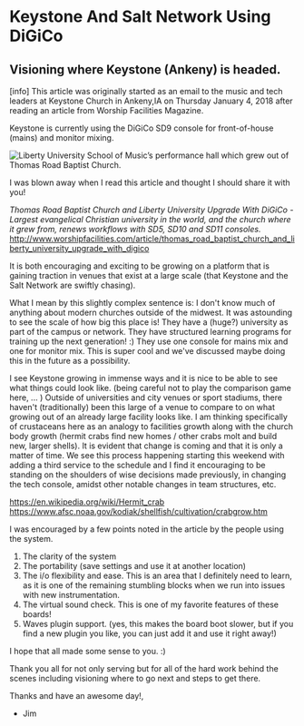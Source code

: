 # Keystone And Salt Network Using DiGiCo

## Visioning where Keystone (Ankeny) is headed.

[info] This article was originally started as an email to the music and tech leaders at Keystone Church in Ankeny,IA on Thursday January 4, 2018 after reading an article from Worship Facilities Magazine.

Keystone is currently using the DiGiCo SD9 console for front-of-house (mains) and monitor mixing.

![Liberty University School of Music’s performance hall which grew out of Thomas Road Baptist Church.](http://www.worshipfacilities.com/images/main_article/Digico_church.jpg)


I was blown away when I read this article and thought I should share it with you!

_Thomas Road Baptist Church and Liberty University Upgrade With DiGiCo - Largest evangelical Christian university in the world, and the church where it grew from, renews workflows with SD5, SD10 and SD11 consoles._
http://www.worshipfacilities.com/article/thomas_road_baptist_church_and_liberty_university_upgrade_with_digico

It is both encouraging and exciting to be growing on a platform that is gaining traction in venues that exist at a large scale (that Keystone and the Salt Network are swiftly chasing).

What I mean by this slightly complex sentence is:
I don't know much of anything about modern churches outside of the midwest.
It was astounding to see the scale of how big this place is!
They have a (huge?) university as part of the campus or network.
They have structured learning programs for training up the next generation! :)
They use one console for mains mix and one for monitor mix. This is super cool and we've discussed maybe doing this in the future as a possibility.

I see Keystone growing in immense ways and it is nice to be able to see what things could look like. (being careful not to play the comparison game here, ... )
Outside of universities and city venues or sport stadiums, there haven't (traditionally) been this large of a venue to compare to on what growing out of an already large facility looks like.
I am thinking specifically of crustaceans here as an analogy to facilities growth along with the church body growth (hermit crabs find new homes / other crabs molt and build new, larger shells). It is evident that change is coming and that it is only a matter of time. We see this process happening starting this weekend with adding a third service to the schedule and I find it encouraging to be standing on the shoulders of wise decisions made previously, in changing the tech console, amidst other notable changes in team structures, etc.

https://en.wikipedia.org/wiki/Hermit_crab
https://www.afsc.noaa.gov/kodiak/shellfish/cultivation/crabgrow.htm

I was encouraged by a few points noted in the article by the people using the system.
1. The clarity of the system
2. The portability (save settings and use it at another location)
3. The i/o flexibility and ease. This is an area that I definitely need to learn, as it is one of the remaining stumbling blocks when we run into issues with new instrumentation.
4. The virtual sound check. This is one of my favorite features of these boards!
5. Waves plugin support. (yes, this makes the board boot slower, but if you find a new plugin you like, you can just add it and use it right away!)

I hope that all made some sense to you. :)


Thank you all for not only serving but for all of the hard work behind the scenes including visioning where to go next and steps to get there.

Thanks and have an awesome day!,

- Jim
